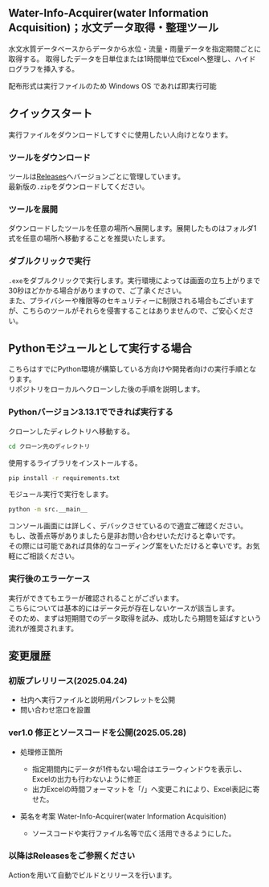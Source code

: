 ## Water-Info-Acquirer(water Information Acquisition)；水文データ取得・整理ツール
水文水質データベースからデータから水位・流量・雨量データを指定期間ごとに取得する。
取得したデータを日単位または1時間単位でExcelへ整理し、ハイドログラフを挿入する。

配布形式は実行ファイルのため Windows OS であれば即実行可能<br>
## クイックスタート
実行ファイルをダウンロードしてすぐに使用したい人向けとなります。

### ツールをダウンロード
ツールは[Releases](https://github.com/Pckk-solvers/Water-Info-Acquirer/releases)へバージョンごとに管理しています。<br>
最新版の`.zip`をダウンロードしてください。

### ツールを展開
ダウンロードしたツールを任意の場所へ展開します。展開したものはフォルダ1式を任意の場所へ移動することを推奨いたします。<br>

### ダブルクリックで実行
`.exe`をダブルクリックで実行します。実行環境によっては画面の立ち上がりまで30秒ほどかかる場合がありますので、ご了承ください。<br>
また、プライバシーや権限等のセキュリティーに制限される場合もございますが、こちらのツールがそれらを侵害することはありませんので、ご安心ください。<br>


## Pythonモジュールとして実行する場合
こちらはすでにPython環境が構築している方向けや開発者向けの実行手順となります。<br>
リポジトリをローカルへクローンした後の手順を説明します。

### Pythonバージョン3.13.1でできれば実行する
クローンしたディレクトリへ移動する。
```bash
cd クローン先のディレクトリ
```

使用するライブラリをインストールする。
``` bash
pip install -r requirements.txt
```
モジュール実行で実行をします。
```bash
python -m src.__main__ 
```
コンソール画面には詳しく、デバックさせているので適宜ご確認ください。<br>
もし、改善点等がありましたら是非お問い合わせいただけると幸いです。<br>
その際には可能であれば具体的なコーディング案をいただけると幸いです。お気軽にご相談ください。


### 実行後のエラーケース
実行ができてもエラーが確認されることがございます。<br>
こちらについては基本的にはデータ元が存在しないケースが該当します。<br>
そのため、まずは短期間でのデータ取得を試み、成功したら期間を延ばすという流れが推奨されます。


## 変更履歴
### 初版プレリリース(2025.04.24)
 - 社内へ実行ファイルと説明用パンフレットを公開
 - 問い合わせ窓口を設置


### ver1.0 修正とソースコードを公開(2025.05.28)
 - 処理修正箇所
   - 指定期間内にデータが1件もない場合はエラーウィンドウを表示し、Excelの出力も行わないように修正
   - 出力Excelの時間フォーマットを「/」へ変更これにより、Excel表記に寄せた。

 - 英名を考案 Water-Info-Acquirer(water Information Acquisition)
   - ソースコードや実行ファイル名等で広く活用できるようにした。

### 以降はReleasesをご参照ください
Actionを用いて自動でビルドとリリースを行います。
